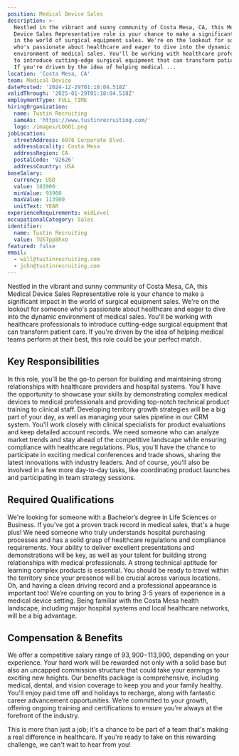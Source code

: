 ```yaml
---
position: Medical Device Sales
description: >-
  Nestled in the vibrant and sunny community of Costa Mesa, CA, this Medical
  Device Sales Representative role is your chance to make a significant impact
  in the world of surgical equipment sales. We're on the lookout for someone
  who's passionate about healthcare and eager to dive into the dynamic
  environment of medical sales. You'll be working with healthcare professionals
  to introduce cutting-edge surgical equipment that can transform patient care.
  If you're driven by the idea of helping medical ...
location: 'Costa Mesa, CA'
team: Medical Device
datePosted: '2024-12-29T01:18:04.518Z'
validThrough: '2025-01-29T01:18:04.518Z'
employmentType: FULL_TIME
hiringOrganization:
  name: Tustin Recruiting
  sameAs: 'https://www.tustinrecruiting.com/'
  logo: /images/LOGO1.png
jobLocation:
  streetAddress: 6976 Corporate Blvd.
  addressLocality: Costa Mesa
  addressRegion: CA
  postalCode: '92626'
  addressCountry: USA
baseSalary:
  currency: USD
  value: 103900
  minValue: 93900
  maxValue: 113900
  unitText: YEAR
experienceRequirements: midLevel
occupationalCategory: Sales
identifier:
  name: Tustin Recruiting
  value: TUSTpp8hxo
featured: false
email:
  - will@tustinrecruiting.com
  - john@tustinrecruiting.com
---
```




Nestled in the vibrant and sunny community of Costa Mesa, CA, this Medical Device Sales Representative role is your chance to make a significant impact in the world of surgical equipment sales. We're on the lookout for someone who's passionate about healthcare and eager to dive into the dynamic environment of medical sales. You'll be working with healthcare professionals to introduce cutting-edge surgical equipment that can transform patient care. If you're driven by the idea of helping medical teams perform at their best, this role could be your perfect match.

## Key Responsibilities

In this role, you'll be the go-to person for building and maintaining strong relationships with healthcare providers and hospital systems. You'll have the opportunity to showcase your skills by demonstrating complex medical devices to medical professionals and providing top-notch technical product training to clinical staff. Developing territory growth strategies will be a big part of your day, as well as managing your sales pipeline in our CRM system. You'll work closely with clinical specialists for product evaluations and keep detailed account records. We need someone who can analyze market trends and stay ahead of the competitive landscape while ensuring compliance with healthcare regulations. Plus, you'll have the chance to participate in exciting medical conferences and trade shows, sharing the latest innovations with industry leaders. And of course, you'll also be involved in a few more day-to-day tasks, like coordinating product launches and participating in team strategy sessions.

## Required Qualifications

We're looking for someone with a Bachelor’s degree in Life Sciences or Business. If you've got a proven track record in medical sales, that's a huge plus! We need someone who truly understands hospital purchasing processes and has a solid grasp of healthcare regulations and compliance requirements. Your ability to deliver excellent presentations and demonstrations will be key, as well as your talent for building strong relationships with medical professionals. A strong technical aptitude for learning complex products is essential. You should be ready to travel within the territory since your presence will be crucial across various locations. Oh, and having a clean driving record and a professional appearance is important too! We’re counting on you to bring 3-5 years of experience in a medical device setting. Being familiar with the Costa Mesa health landscape, including major hospital systems and local healthcare networks, will be a big advantage.

## Compensation & Benefits

We offer a competitive salary range of $93,900-$113,900, depending on your experience. Your hard work will be rewarded not only with a solid base but also an uncapped commission structure that could take your earnings to exciting new heights. Our benefits package is comprehensive, including medical, dental, and vision coverage to keep you and your family healthy. You'll enjoy paid time off and holidays to recharge, along with fantastic career advancement opportunities. We’re committed to your growth, offering ongoing training and certifications to ensure you’re always at the forefront of the industry.

This is more than just a job; it's a chance to be part of a team that's making a real difference in healthcare. If you're ready to take on this rewarding challenge, we can't wait to hear from you!